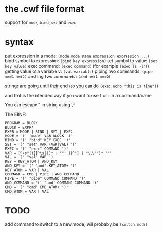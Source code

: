 # the .cwf file format

support for `mode`, `bind`, `set` and `exec`

# syntax

put expression in a mode: `(mode mode_name expression expression ...)`
bind symbol to expression: `(bind key expression)`
set symbol to value: `(set key value)`
exec command: `(exec command)` (for example `(exec ls -lh)`)
getting value of a variable v: `(val variable)`
piping two commands: `(pipe cmd1 cmd2)`
and-ing two commands: `(and cmd1 cmd2)`

strings are going until their end (so you can do `(exec echo "this is fine")`)

and that is the intended way if you want to use ) or ( in a command/name

You can escape " in string using `\"`

The EBNF:

```
PROGRAM = BLOCK
BLOCK = EXPR*
EXPR = MODE | BIND | SET | EXEC
MODE = '(' "mode" VAR BLOCK ')'
BIND = '(' "bind" KEY EXEC ')'
SET = '(' "set" VAR (VAR|VAL) ')'
EXEC = '(' "exec" COMMAND ')'
VAR = [^\s"()][^\s()]* | '"' ([^"] | "\\\"")* '"'
VAL = '(' "val" VAR ')'
KEY = KEY_ATOM | AND_KEY
AND_KEY = '(' "and" KEY_ATOM+ ')'
KEY_ATOM = VAR | VAL
COMMAND = CMD | PIPE | AND_COMMAND
PIPE = '(' "pipe" COMMAND COMMAND ')'
AND_COMMAND = '(' "and" COMMAND COMMAND ')'
CMD = '(' "cmd" CMD_ATOM+ ')'
CMD_ATOM = VAR | VAL
```

# TODO

add command to switch to a new mode, will probably be `(switch mode)`
